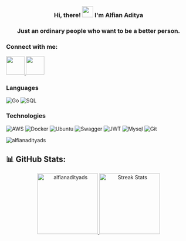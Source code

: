 <h3 align="center"> Hi, there! <img src = "https://raw.githubusercontent.com/MartinHeinz/MartinHeinz/master/wave.gif" width = 30px> I'm Alfian Aditya </h3>
<h3 align="center">Just an ordinary people who want to be a better person.</h3>


<h3 align="left">Connect with me:</h3>
<p align="left">
<a href="https://www.linkedin.com/in/alfian-saputra-305800252/" title="Linkedin"> <img src="https://static-00.iconduck.com/assets.00/linkedin-icon-512x512-vkm0drb1.png" width="50" height="50"/> </a>
<!-- <a href="mailto:alfianadityadwi@gmail.com" title="Gmail"> <img src="https://www.shareicon.net/data/2015/10/03/111547_email_512x512.png" width="50" height="50"/> </a> -->
<a href="https://t.me/alfianadityadwi" title="Telegram"> <img src="https://cdn-icons-png.flaticon.com/512/906/906377.png" width="50" height="50"/> </a>


### Languages

![Go](https://img.shields.io/badge/-Go-000?&logo=Go)
![SQL](https://img.shields.io/badge/-SQL-000?&logo=MySQL)
<!-- ![JAVASCRIPT](https://img.shields.io/badge/-javasript-000?&logo=Javascript) -->

### Technologies

![AWS](https://img.shields.io/badge/-AWS-000?&logo=Amazon-AWS&logoColor=F90)
![Docker](https://img.shields.io/badge/-Docker-000?&logo=Docker)
![Ubuntu](https://img.shields.io/badge/-Ubuntu-000?&logo=Ubuntu)
![Swagger](https://img.shields.io/badge/-Swagger-000?&logo=Swagger)
![JWT](https://img.shields.io/badge/-JWT-000?&logo=JSON%20web%20tokens)
![Mysql](https://img.shields.io/badge/-MySql-000?&logo=Mysql)
![Git](https://img.shields.io/badge/-Git-000?&logo=Git)

<p align="left"> <img src="https://komarev.com/ghpvc/?username=alfianadityads&label=Profile%20views&color=0e75b6&style=flat" alt="alfianadityads" /> </p>

<!-- <div align="center"><img src="https://github-readme-stats.vercel.app/api?username=alfianadityads&theme=radical&show_icons=true&count_private=true" align="center" /></div>  
<br/>
<div align="center"><img src="https://github-readme-stats.vercel.app/api/top-langs/?username=alfianadityads&theme=radical&card_width=445&layout=compact" align="center" /></div>  -->

## 📊 GitHub Stats:

<div align="center">

  <a href="https://github.com/alfianadityads">
    <img height="165px" src="https://github-readme-stats.vercel.app/api/top-langs/?username=alfianadityads&theme=react&hide_border=true&include_all_commits=true&count_private=true&layout=compact" alt="alfianadityads" />
  </a>
  <a href="https://github.com/alfianadityads">
    <img height="165px" src="https://github-readme-streak-stats.herokuapp.com/?user=alfianadityads&theme=react&hide_border=true" alt="Streak Stats"/>
  </a>
</div>